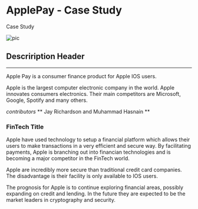 # ApplePay - Case Study
Case Study

![pic](Picture)

## Descriription Header ##

---

Apple Pay is a consumer finance product for Apple IOS users.

Apple is the largest computer electronic company in the world. Apple innovates consumers electronics. Their main competitors are Microsoft, Google, Spotify and many others.


*contributors* ** Jay Richardson and Muhammad Hasnain **

### FinTech Title ###

Apple have used technology to setup a financial platform which allows their users to make transactions in a very efficient and secure way. By facilitating payments, Apple is branching out into financian technologies and is becoming a major competitor in the FinTech world.

Apple are incredibly more secure than traditional credit card companies. The disadvantage is their facility is only available to IOS users.

The prognosis for Apple is to continue exploring financial areas, possibly expanding on credit and lending. In the future they are expected to be the market leaders in cryptography and security.